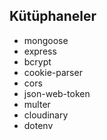 ## Kütüphaneler

- mongoose
- express
- bcrypt
- cookie-parser
- cors
- json-web-token
- multer
- cloudinary
- dotenv
